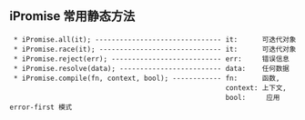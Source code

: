 ## iPromise 常用静态方法
     * iPromise.all(it); ------------------------------- it:      可迭代对象
     * iPromise.race(it); ------------------------------ it:      可迭代对象
     * iPromise.reject(err); --------------------------- err:     错误信息
     * iPromise.resolve(data); ------------------------- data:    任何数据
     * iPromise.compile(fn, context, bool); ------------ fn:      函数, 
                                                         context: 上下文,
                                                         bool:     应用 error-first 模式
